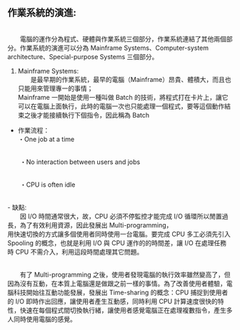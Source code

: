 ## 作業系統的演進:
 <br>&emsp;&emsp;電腦的運作分為程式、硬體與作業系統三個部分，作業系統連結了其他兩個部分。作業系統的演進可以分為 Mainframe Systems、Computer-system architecture、Special-purpose Systems 三個部分。 <br>

1. Mainframe Systems:
<br>&emsp;&emsp;是最早期的作業系統，最早的電腦（Mainframe）昂貴、體積大，而且也只能用來管理專一的事情；
<br>Mainframe 一開始是使用一種叫做 Batch 的技術，將程式打在卡片上，讓它可以在電腦上面執行，此時的電腦一次也只能處理一個程式，要等這個動作結束之後才能接續執行下個指令，因此稱為 Batch

- 作業流程：
<br>・One job at a time

<br>&emsp;&emsp;・No interaction between users and jobs

<br>&emsp;&emsp;・CPU is often idle

<br>
- 缺點:
<br>&emsp;&emsp;因 I/O 時間通常很大，故，CPU 必須不停監控才能完成 I/O 循環所以閒置過長，為了有效利用資源，因此發展出 Multi-programming，
<br>用快速切換的方式讓多個使用者同時使用一台電腦。要完成 CPU 多工必須先引入 Spooling 的概念，也就是利用 I/O 與 CPU 運作的的時間差，讓 I/O 在處理任務時 CPU 不需介入，利用這段時間處理其它問題。


<br>&emsp;&emsp;有了 Multi-programming 之後，使用者發現電腦的執行效率雖然變高了，但因為沒有互動，在本質上電腦還是做跟之前一樣的事情。為了改善使用者體驗，電腦科技開始往互動功能發展，發展出 Time-sharing 的概念：CPU 捕捉到使用者的 I/O 即時作出回應，讓使用者產生互動感，同時利用 CPU 計算速度很快的特性，快速在每個程式間切換執行緒，讓使用者感覺電腦正在處理複數指令，產生多人同時使用電腦的感覺。
